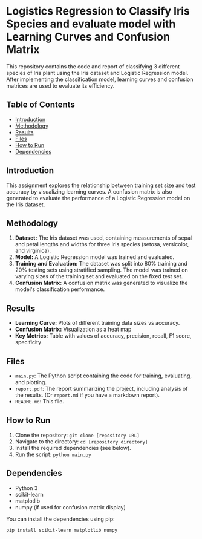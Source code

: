 # Logistics Regression to Classify Iris Species and evaluate model with Learning Curves and Confusion Matrix

This repository contains the code and report of classifying 3 different species of Iris plant using the Iris dataset and Logistic Regression model.
After implementing the classification model, learning curves and confusion matrices are used to evaluate its efficiency.

## Table of Contents

- [Introduction](#introduction)
- [Methodology](#methodology)
- [Results](#results)
- [Files](#files)
- [How to Run](#how-to-run)
- [Dependencies](#dependencies)

## Introduction

This assignment explores the relationship between training set size and test accuracy by visualizing learning curves.  A confusion matrix is also generated to evaluate the performance of a Logistic Regression model on the Iris dataset.

## Methodology

1. **Dataset:** The Iris dataset was used, containing measurements of sepal and petal lengths and widths for three Iris species (setosa, versicolor, and virginica).
2. **Model:** A Logistic Regression model was trained and evaluated.
3. **Training and Evaluation:** The dataset was split into 80% training and 20% testing sets using stratified sampling. The model was trained on varying sizes of the training set and evaluated on the fixed test set.
4. **Confusion Matrix:** A confusion matrix was generated to visualize the model's classification performance.

## Results

* **Learning Curve:** Plots of different training data sizes vs accuracy.
* **Confusion Matrix:** Visualization as a heat map 
* **Key Metrics:** Table with values of accuracy, precision, recall, F1 score, specificity

## Files

* `main.py`: The Python script containing the code for training, evaluating, and plotting.
* `report.pdf`: The report summarizing the project, including analysis of the results.  (Or `report.md` if you have a markdown report).
* `README.md`: This file.

## How to Run

1. Clone the repository: `git clone [repository URL]`
2. Navigate to the directory: `cd [repository directory]`
3. Install the required dependencies (see below).
4. Run the script: `python main.py`

## Dependencies

* Python 3
* scikit-learn
* matplotlib
* numpy (if used for confusion matrix display)

You can install the dependencies using pip:

```bash
pip install scikit-learn matplotlib numpy
